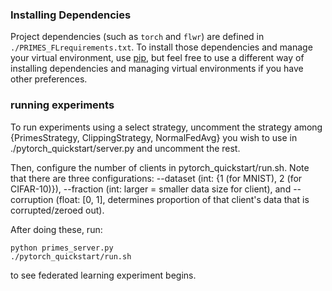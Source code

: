### Installing Dependencies

Project dependencies (such as `torch` and `flwr`) are defined in `./PRIMES_FLrequirements.txt`. To install those dependencies and manage your virtual environment, use [pip](https://pip.pypa.io/en/latest/development/), but feel free to use a different way of installing dependencies and managing virtual environments if you have other preferences.

### running experiments
To run experiments using a select strategy, uncomment the strategy among {PrimesStrategy, ClippingStrategy, NormalFedAvg} you wish to use in ./pytorch_quickstart/server.py and uncomment the rest. 

Then, configure the number of clients in pytorch_quickstart/run.sh. Note that there are three configurations: --dataset (int: {1 (for MNIST), 2 (for CIFAR-10)}), 
--fraction (int: larger = smaller data size for client), and --corruption (float: [0, 1], determines proportion of that client's data that is corrupted/zeroed out). 

After doing these, run: 

```
python primes_server.py
./pytorch_quickstart/run.sh
```
to see federated learning experiment begins. 
